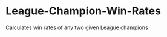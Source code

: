 League-Champion-Win-Rates
=========================

Calculates win rates of any two given League champions
